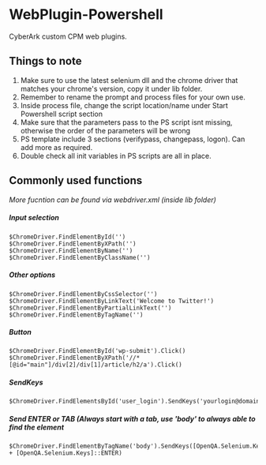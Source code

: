 # WebPlugin-Powershell
CyberArk custom CPM web plugins.

## Things to note
1. Make sure to use the latest selenium dll and the chrome driver that matches your chrome's version, copy it under lib folder.
2. Remember to rename the prompt and process files for your own use.
3. Inside process file, change the script location/name under Start Powershell script section
4. Make sure that the parameters pass to the PS script isnt missing, otherwise the order of the parameters will be wrong
5. PS template include 3 sections (verifypass, changepass, logon). Can add more as required.
6. Double check all init variables in PS scripts are all in place.


## Commonly used functions
*More fucntion can be found via webdriver.xml (inside lib folder)*
##### Input selection
```
$ChromeDriver.FindElementById('')
$ChromeDriver.FindElementByXPath('')
$ChromeDriver.FindElementByName('')
$ChromeDriver.FindElementByClassName('')
```
##### Other options
```
$ChromeDriver.FindElementByCssSelector('')
$ChromeDriver.FindElementByLinkText('Welcome to Twitter!')
$ChromeDriver.FindElementByPartialLinkText('')
$ChromeDriver.FindElementByTagName('')
```
##### Button
```
$ChromeDriver.FindElementById('wp-submit').Click()
$ChromeDriver.FindElementByXPath('//*[@id="main"]/div[2]/div[1]/article/h2/a').Click()
```
##### SendKeys
```
$ChromeDriver.FindElementsById('user_login').SendKeys('yourlogin@domain.com')
```

##### Send ENTER or TAB (Always start with a tab, use 'body' to always able to find the element
```
$ChromeDriver.FindElementByTagName('body').SendKeys([OpenQA.Selenium.Keys]::TAB + [OpenQA.Selenium.Keys]::ENTER)
```
